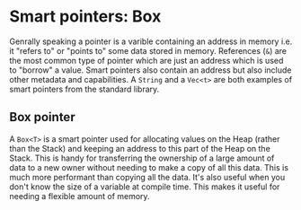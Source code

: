 # Smart pointers: Box
Genrally speaking a pointer is a varible containing an address in memory i.e. it "refers to" or "points to" some data stored in memory. References (`&`) are the most common type of pointer which are just an address which is used to "borrow" a value. Smart pointers also contain an address but also include other metadata and capabilities. A `String` and a `Vec<t>` are both examples of smart pointers from the standard library.

## Box pointer
A `Box<T>` is a smart pointer used for allocating values on the Heap (rather than the Stack) and keeping an address to this part of the Heap on the Stack. This is handy for transferring the ownership of a large amount of data to a new owner without needing to make a copy of all this data. This is much more performant than copying all the data. It's also useful when you don't know the size of a variable at compile time. This makes it useful for needing a flexible amount of memory.

